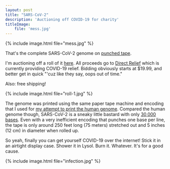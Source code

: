 ```yaml
---
layout: post
title: "SARS-CoV-2"
description: 'Auctioning off COVID-19 for charity'
titleImage:
    file: 'mess.jpg'
---
```


{% include image.html file="mess.jpg" %}

That's the complete SARS-CoV-2 genome on [punched tape](https://en.wikipedia.org/wiki/Punched_tape).

I'm auctioning off a roll of it [here][auction]. All proceeds go to [Direct Relief](https://www.directrelief.org) which is currently providing COVID-19 relief. Bidding obviously starts at $19.99, and better get in quick "'cuz like they say, oops out of time."

Also: free shipping!

{% include image.html file="roll-1.jpg" %}

The genome was printed using the same paper tape machine and encoding that I used for [my attempt to print the human genome](/dna-print). Compared the human genome though, SARS-CoV-2 is a sneaky little bastard with only [30,000 bases](https://www.ncbi.nlm.nih.gov/nuccore/NC_045512). Even with a very inefficient encoding that punches one base per line, the tape is only around 250 feet long (75 meters) stretched out and 5 inches (12 cm) in diameter when rolled up. <!-- the roll is roughly one million times larger than an actual virus! -->

So yeah, finally you can get yourself COVID-19 over the internet! Stick it in an airtight display case. Shower it in Lysol. Burn it. Whatever. It's for a good cause.

{% include image.html file="infection.jpg" %}

[auction]: https://www.ebay.com/itm/SARS-CoV-2/153911609540